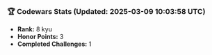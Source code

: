### 🏆 Codewars Stats (Updated: 2025-03-09 10:03:58 UTC)

- **Rank:** 8 kyu
- **Honor Points:** 3
- **Completed Challenges:** 1
